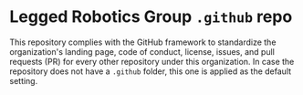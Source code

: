 # Legged Robotics Group `.github` repo

This repository complies with the GitHub framework to standardize the organization's landing page, code of conduct, license, issues, and pull requests (PR) for every other repository under this organization. 
In case the repository does not have a `.github` folder, this one is applied as the default setting.
